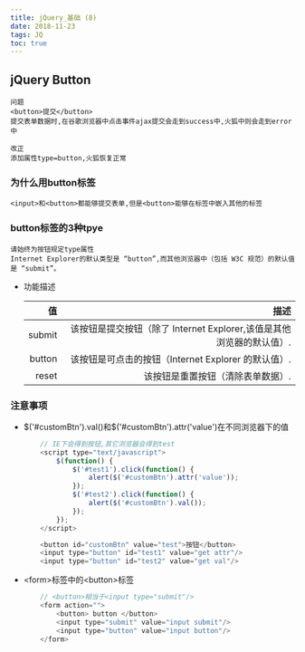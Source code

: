 ```yaml
---
title: jQuery_基础 (8)
date: 2018-11-23
tags: JQ
toc: true
---
```


## jQuery Button
    问题
    <button>提交</button>
    提交表单数据时,在谷歌浏览器中点击事件ajax提交会走到success中,火狐中则会走到error中
    
    改正
    添加属性type=button,火狐恢复正常

<!-- more -->

### 为什么用button标签
    <input>和<button>都能够提交表单,但是<button>能够在标签中嵌入其他的标签

### button标签的3种tpye
    请始终为按钮规定type属性
    Internet Explorer的默认类型是 “button”,而其他浏览器中（包括 W3C 规范）的默认值是 “submit”。
- 功能描述
    <table><thead><tr><th align="right">值</th><th align="right">描述</th></tr></thead><tbody><tr><td align="right">submit</td><td align="right">该按钮是提交按钮（除了 Internet Explorer,该值是其他浏览器的默认值）.</td></tr><tr><td align="right">button</td><td align="right">该按钮是可点击的按钮（Internet Explorer 的默认值）.</td></tr><tr><td align="right">reset</td><td align="right">该按钮是重置按钮（清除表单数据）.</td></tr></tbody></table>

### 注意事项
- $('#customBtn').val()和$('#customBtn').attr('value')在不同浏览器下的值
    ```javascript
        // IE下会得到按钮,其它浏览器会得到test
        <script type="text/javascript">  
            $(function() {  
                $('#test1').click(function() {  
                    alert($('#customBtn').attr('value'));      
                });  
                $('#test2').click(function() {  
                    alert($('#customBtn').val());      
                });  
            });  
        </script>  
 
        <button id="customBtn" value="test">按钮</button>   
        <input type="button" id="test1" value="get attr"/>  
        <input type="button" id="test2" value="get val"/>
    ```
- &lt;form>标签中的&lt;button>标签
    ```javascript
        // <button>相当于<input type="submit"/>
        <form action="">  
            <button> button </button>  
            <input type="submit" value="input submit"/>  
            <input type="button" value="input button"/>  
        </form>
    ```
